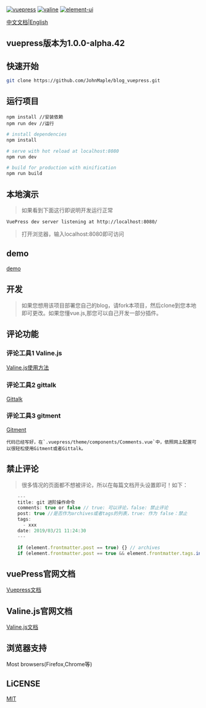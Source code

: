 [![vuepress](https://img.shields.io/badge/vuepress-1.0.0--alpha.42-blue.svg)](https://v1.vuepress.vuejs.org/)
[![valine](https://img.shields.io/badge/valine-1.3.4-blue.svg)](https://valine.js.org/)
[![element-ui](https://img.shields.io/badge/element-2.6.1-blue.svg)](http://element-cn.eleme.io/)

[中文文档](https://github.com/hirCodd/vuepress-blog/blob/master/README.md)|[English](https://github.com/hirCodd/vuepress-blog/blob/master/README_en.md)

## vuepress版本为1.0.0-alpha.42

## 快速开始
```bash
git clone https://github.com/JohnMaple/blog_vuepress.git
```
## 运行项目

    npm install //安装依赖
    npm run dev //运行

```bash
# install dependencies
npm install

# serve with hot reload at localhost:8080
npm run dev

# build for production with minification
npm run build
```

## 本地演示
> 如果看到下面这行即说明开发运行正常

    VuePress dev server listening at http://localhost:8080/

> 打开浏览器，输入localhost:8080即可访问

## demo
[demo](https://www.finen.top/)

## 开发

> 如果您想用该项目部署您自己的blog，请fork本项目，然后clone到您本地即可更改。如果您懂vue.js,那您可以自己开发一部分插件。


## 评论功能

### 评论工具1 Valine.js
[Valine.js使用方法](https://valine.js.org/)

### 评论工具2 gittalk
[Gittalk](https://gitalk.github.io/)

### 评论工具3 gitment
[Gitment](https://imsun.github.io/gitment/)

    代码已经写好，在`.vuepress/theme/components/Comments.vue`中，依照网上配置可以很轻松使用Gitment或者Gittalk。



## 禁止评论
> 很多情况的页面都不想被评论，所以在每篇文档开头设置即可！如下：
```js
    ---
    title: git 进阶操作命令
    comments: true or false // true: 可以评论，false: 禁止评论
    post: true //是否作为archives或者tags的列表，true: 作为 false：禁止
    tags:
      - xxx
    date: 2019/03/21 11:24:30
    ---

    if (element.frontmatter.post == true) {} // archives
    if (element.frontmatter.post == true && element.frontmatter.tags.includes(tag)) {} // tags
``` 
    
## vuePress官网文档

[Vuepress文档](https://v1.vuepress.vuejs.org/)

## Valine.js官网文档
[Valine.js文档](https://valine.js.org/)

## 浏览器支持
Most browsers(Firefox,Chrome等)

## LiCENSE
[MIT](https://github.com/hirCodd/vuepress-blog/blob/master/LICENSE)